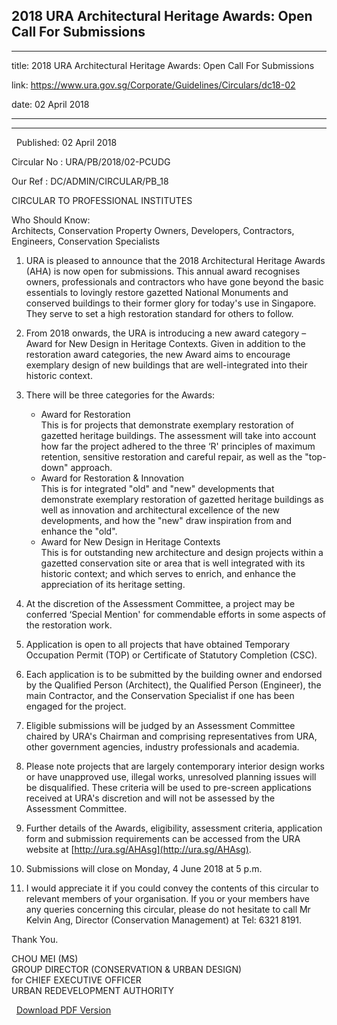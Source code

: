 ## 2018 URA Architectural Heritage Awards: Open Call For Submissions
---
title: 2018 URA Architectural Heritage Awards: Open Call For Submissions

link: https://www.ura.gov.sg/Corporate/Guidelines/Circulars/dc18-02

date: 02 April 2018

---

-----------------------------------------------------------------

  Published: 02 April 2018

Circular No : URA/PB/2018/02-PCUDG

Our Ref : DC/ADMIN/CIRCULAR/PB\_18

  

CIRCULAR TO PROFESSIONAL INSTITUTES

  

Who Should Know:  
Architects, Conservation Property Owners, Developers, Contractors, Engineers, Conservation Specialists

  
  

1.  URA is pleased to announce that the 2018 Architectural Heritage Awards (AHA) is now open for submissions. This annual award recognises owners, professionals and contractors who have gone beyond the basic essentials to lovingly restore gazetted National Monuments and conserved buildings to their former glory for today's use in Singapore. They serve to set a high restoration standard for others to follow.

2.  From 2018 onwards, the URA is introducing a new award category – Award for New Design in Heritage Contexts. Given in addition to the restoration award categories, the new Award aims to encourage exemplary design of new buildings that are well-integrated into their historic context.

3.  There will be three categories for the Awards:  
      
    *   Award for Restoration  
        This is for projects that demonstrate exemplary restoration of gazetted heritage buildings. The assessment will take into account how far the project adhered to the three ‘R' principles of maximum retention, sensitive restoration and careful repair, as well as the "top-down" approach.
    *   Award for Restoration & Innovation  
        This is for integrated "old" and "new" developments that demonstrate exemplary restoration of gazetted heritage buildings as well as innovation and architectural excellence of the new developments, and how the "new" draw inspiration from and enhance the "old".
    *   Award for New Design in Heritage Contexts  
        This is for outstanding new architecture and design projects within a gazetted conservation site or area that is well integrated with its historic context; and which serves to enrich, and enhance the appreciation of its heritage setting.

4.  At the discretion of the Assessment Committee, a project may be conferred ‘Special Mention' for commendable efforts in some aspects of the restoration work.

5.  Application is open to all projects that have obtained Temporary Occupation Permit (TOP) or Certificate of Statutory Completion (CSC).

6.  Each application is to be submitted by the building owner and endorsed by the Qualified Person (Architect), the Qualified Person (Engineer), the main Contractor, and the Conservation Specialist if one has been engaged for the project.

7.  Eligible submissions will be judged by an Assessment Committee chaired by URA's Chairman and comprising representatives from URA, other government agencies, industry professionals and academia.

8.  Please note projects that are largely contemporary interior design works or have unapproved use, illegal works, unresolved planning issues will be disqualified. These criteria will be used to pre-screen applications received at URA's discretion and will not be assessed by the Assessment Committee.

9.  Further details of the Awards, eligibility, assessment criteria, application form and submission requirements can be accessed from the URA website at [http://ura.sg/AHAsg](http://ura.sg/AHAsg).

10.  Submissions will close on Monday, 4 June 2018 at 5 p.m.

11.  I would appreciate it if you could convey the contents of this circular to relevant members of your organisation. If you or your members have any queries concerning this circular, please do not hesitate to call Mr Kelvin Ang, Director (Conservation Management) at Tel: 6321 8191.

Thank You.  
  
CHOU MEI (MS)  
GROUP DIRECTOR (CONSERVATION & URBAN DESIGN)  
for CHIEF EXECUTIVE OFFICER  
URBAN REDEVELOPMENT AUTHORITY

  



  [Download PDF Version](https://www.ura.gov.sg/services/download_file.aspx?f={290097F6-F1AB-42AB-8440-176076612516})

